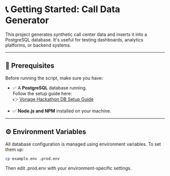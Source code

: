 # 📞 Getting Started: Call Data Generator

This project generates synthetic call center data and inserts it into a PostgreSQL database. It's useful for testing dashboards, analytics platforms, or backend systems.

---

## 🚧 Prerequisites

Before running the script, make sure you have:

- ✅ A **PostgreSQL** database running.  
  Follow the setup guide here:  
  👉 [Vonage Hackathon DB Setup Guide](https://github.com/sahil-khanna-vonage/vonage-hackathon-2025-bot-api)

- ✅ **Node.js and NPM** installed on your machine.

---

## ⚙️ Environment Variables

All database configuration is managed using environment variables. To set them up:

```bash
cp example.env .prod.env
```
Then edit .prod.env with your environment-specific settings.